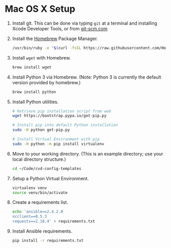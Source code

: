 # Mac OS X Setup

1. Install git. This can be done via typing `git` at a terminal and installing Xcode Developer Tools, or from [git-scm.com](http://git-scm.com)

2. Install the [Homebrew](brew.sh) Package Manager.  

    ```bash
    /usr/bin/ruby -e "$(curl -fsSL https://raw.githubusercontent.com/Homebrew/install/master/install)"
    ```

3. Install `wget` with Homebrew. 

    ```bash
    brew install wget
    ```

4. Install Python 3 via Homebrew. (Note: Python 3 is currently the default version provided by homebrew.)

    ```bash
    brew install python
    ```

5. Install Python utilities. 

    ```bash
    # Retrieve pip installation script from web
    wget https://bootstrap.pypa.io/get-pip.py
    
    # Install pip into default Python installation 
    sudo -H python get-pip.py 
    
    # Install Virtual Environment with pip 
    sudo -H python -m pip install virtualenv 
    ```

6. Move to your working directory. (This is an example directory; use your local directory structure.)
    ```bash
    cd ~/Code/cvd-config-templates
    ```

7. Setup a Python Virtual Environment.

    ```bash
    virtualenv venv
    source venv/bin/activate 
    ```

8. Create a requirements list. 

    ```bash
    echo 'ansible==2.4.2.0
    ncclient==0.5.3
    requests==2.18.4' > requirements.txt
    ```

9. Install Ansible requirements.

    ```bash
    pip install -r requirements.txt 
    ```

